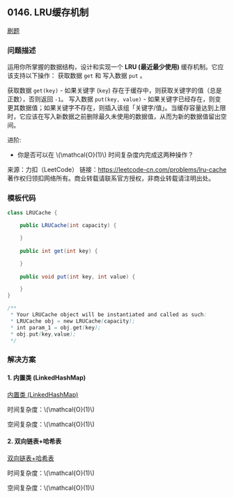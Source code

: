 <script src="https://cdn.bootcss.com/mathjax/2.7.7/MathJax.js?config=TeX-AMS-MML_HTMLorMML"></script>

## 0146. LRU缓存机制

[刷题](qu0146/solu/Solution.java)

### 问题描述

运用你所掌握的数据结构，设计和实现一个  **LRU (最近最少使用)** 缓存机制。它应该支持以下操作： 获取数据 `get` 和 写入数据 `put` 。

获取数据 `get(key)` - 如果关键字 (`key`) 存在于缓存中，则获取关键字的值（总是正数），否则返回 `-1`。
写入数据 `put(key, value)` - 如果关键字已经存在，则变更其数据值；如果关键字不存在，则插入该组「关键字/值」。当缓存容量达到上限时，它应该在写入新数据之前删除最久未使用的数据值，从而为新的数据值留出空间。

进阶:

* 你是否可以在 \\(\mathcal{O}(1)\\) 时间复杂度内完成这两种操作？

来源：力扣（LeetCode）
链接：https://leetcode-cn.com/problems/lru-cache
著作权归领扣网络所有。商业转载请联系官方授权，非商业转载请注明出处。

### 模板代码

``` java
class LRUCache {

    public LRUCache(int capacity) {

    }
    
    public int get(int key) {

    }
    
    public void put(int key, int value) {

    }
}

/**
 * Your LRUCache object will be instantiated and called as such:
 * LRUCache obj = new LRUCache(capacity);
 * int param_1 = obj.get(key);
 * obj.put(key,value);
 */
```

### 解决方案

#### 1. 内置类 (LinkedHashMap)

[内置类 (LinkedHashMap)](qu0146/solu1/Solution.java)

时间复杂度：\\(\mathcal{O}(1)\\)

空间复杂度：\\(\mathcal{O}(1)\\)

#### 2. 双向链表+哈希表

[双向链表+哈希表](qu0146/solu2/Solution.java)

时间复杂度：\\(\mathcal{O}(1)\\)

空间复杂度：\\(\mathcal{O}(1)\\)


